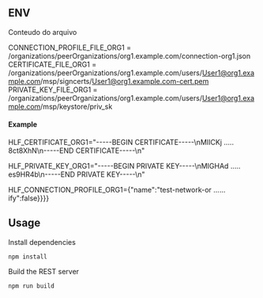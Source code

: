## ENV

Conteudo do arquivo

CONNECTION_PROFILE_FILE_ORG1 = /organizations/peerOrganizations/org1.example.com/connection-org1.json
CERTIFICATE_FILE_ORG1 = /organizations/peerOrganizations/org1.example.com/users/User1@org1.example.com/msp/signcerts/User1@org1.example.com-cert.pem
PRIVATE_KEY_FILE_ORG1 = /organizations/peerOrganizations/org1.example.com/users/User1@org1.example.com/msp/keystore/priv_sk

#### Example

HLF_CERTIFICATE_ORG1="-----BEGIN CERTIFICATE-----\nMIICKj ..... 8ct8XhN\n-----END CERTIFICATE-----\n"

HLF_PRIVATE_KEY_ORG1="-----BEGIN PRIVATE KEY-----\nMIGHAd ..... es9HR4b\n-----END PRIVATE KEY-----\n"

HLF_CONNECTION_PROFILE_ORG1={"name":"test-network-or ...... ify":false}}}}

## Usage

Install dependencies

```shell
npm install
```

Build the REST server

```shell
npm run build
```
